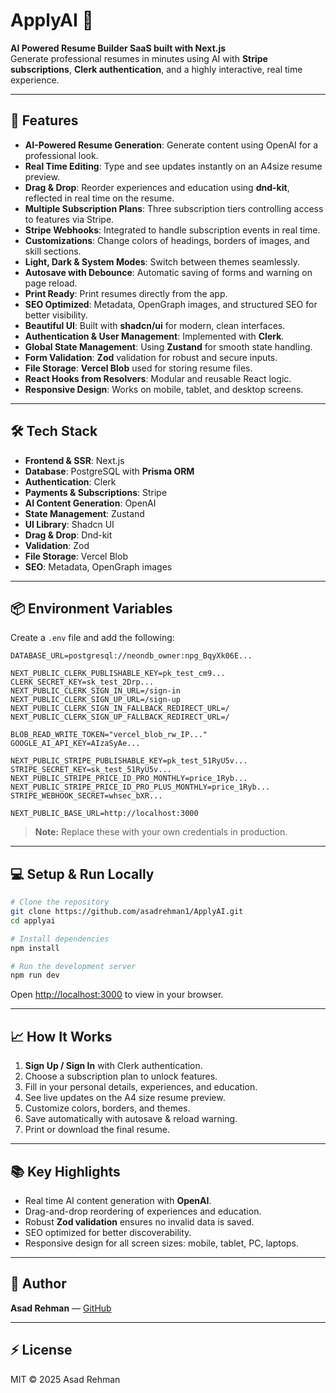 # ApplyAI 📝

**AI Powered Resume Builder SaaS built with Next.js**  
Generate professional resumes in minutes using AI with **Stripe subscriptions**, **Clerk authentication**, and a highly interactive, real time experience.

---

## 🚀 Features

- **AI-Powered Resume Generation**: Generate content using OpenAI for a professional look.  
- **Real Time Editing**: Type and see updates instantly on an A4size resume preview.  
- **Drag & Drop**: Reorder experiences and education using **dnd-kit**, reflected in real time on the resume.  
- **Multiple Subscription Plans**: Three subscription tiers controlling access to features via Stripe.  
- **Stripe Webhooks**: Integrated to handle subscription events in real time.  
- **Customizations**: Change colors of headings, borders of images, and skill sections.  
- **Light, Dark & System Modes**: Switch between themes seamlessly.  
- **Autosave with Debounce**: Automatic saving of forms and warning on page reload.  
- **Print Ready**: Print resumes directly from the app.  
- **SEO Optimized**: Metadata, OpenGraph images, and structured SEO for better visibility.  
- **Beautiful UI**: Built with **shadcn/ui** for modern, clean interfaces.  
- **Authentication & User Management**: Implemented with **Clerk**.  
- **Global State Management**: Using **Zustand** for smooth state handling.  
- **Form Validation**: **Zod** validation for robust and secure inputs.  
- **File Storage**: **Vercel Blob** used for storing resume files.  
- **React Hooks from Resolvers**: Modular and reusable React logic.  
- **Responsive Design**: Works on mobile, tablet, and desktop screens.  

---

## 🛠 Tech Stack

- **Frontend & SSR**: Next.js  
- **Database**: PostgreSQL with **Prisma ORM**  
- **Authentication**: Clerk  
- **Payments & Subscriptions**: Stripe  
- **AI Content Generation**: OpenAI  
- **State Management**: Zustand  
- **UI Library**: Shadcn UI  
- **Drag & Drop**: Dnd-kit  
- **Validation**: Zod  
- **File Storage**: Vercel Blob  
- **SEO**: Metadata, OpenGraph images  

---

## 📦 Environment Variables

Create a `.env` file and add the following:

```env
DATABASE_URL=postgresql://neondb_owner:npg_BqyXk06E...

NEXT_PUBLIC_CLERK_PUBLISHABLE_KEY=pk_test_cm9...
CLERK_SECRET_KEY=sk_test_2Drp...
NEXT_PUBLIC_CLERK_SIGN_IN_URL=/sign-in
NEXT_PUBLIC_CLERK_SIGN_UP_URL=/sign-up
NEXT_PUBLIC_CLERK_SIGN_IN_FALLBACK_REDIRECT_URL=/
NEXT_PUBLIC_CLERK_SIGN_UP_FALLBACK_REDIRECT_URL=/

BLOB_READ_WRITE_TOKEN="vercel_blob_rw_IP..."
GOOGLE_AI_API_KEY=AIzaSyAe...

NEXT_PUBLIC_STRIPE_PUBLISHABLE_KEY=pk_test_51RyU5v...
STRIPE_SECRET_KEY=sk_test_51RyU5v...
NEXT_PUBLIC_STRIPE_PRICE_ID_PRO_MONTHLY=price_1Ryb...
NEXT_PUBLIC_STRIPE_PRICE_ID_PRO_PLUS_MONTHLY=price_1Ryb...
STRIPE_WEBHOOK_SECRET=whsec_bXR...

NEXT_PUBLIC_BASE_URL=http://localhost:3000
```

> **Note:** Replace these with your own credentials in production.

---

## 💻 Setup & Run Locally

```bash
# Clone the repository
git clone https://github.com/asadrehman1/ApplyAI.git
cd applyai

# Install dependencies
npm install

# Run the development server
npm run dev
```

Open [http://localhost:3000](http://localhost:3000) to view in your browser.

---

## 📈 How It Works

1. **Sign Up / Sign In** with Clerk authentication.  
2. Choose a subscription plan to unlock features.  
3. Fill in your personal details, experiences, and education.  
4. See live updates on the A4 size resume preview.  
5. Customize colors, borders, and themes.  
6. Save automatically with autosave & reload warning.  
7. Print or download the final resume.  

---

## 📚 Key Highlights

- Real time AI content generation with **OpenAI**.  
- Drag-and-drop reordering of experiences and education.  
- Robust **Zod validation** ensures no invalid data is saved.  
- SEO optimized for better discoverability.  
- Responsive design for all screen sizes: mobile, tablet, PC, laptops.  

---

## 📝 Author

**Asad Rehman** — [GitHub](https://github.com/asadrehman1)  

---

## ⚡ License

MIT © 2025 Asad Rehman
